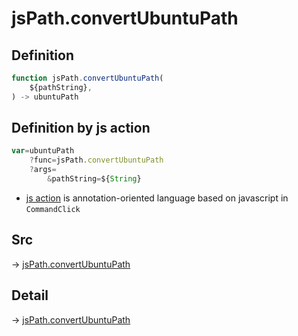 # jsPath.convertUbuntuPath

## Definition

```js.js
function jsPath.convertUbuntuPath(
	${pathString},
) -> ubuntuPath
```


## Definition by js action

```js.js
var=ubuntuPath
	?func=jsPath.convertUbuntuPath
	?args=
		&pathString=${String}
```

- [js action](#) is annotation-oriented language based on javascript in `CommandClick`

## Src

-> [jsPath.convertUbuntuPath](https://github.com/puutaro/CommandClick/blob/master/app/src/main/java/com/puutaro/commandclick/fragment_lib/terminal_fragment/js_interface/JsPath.kt#L138)

## Detail

-> [jsPath.convertUbuntuPath](https://github.com/puutaro/CommandClick/blob/master/md/developer/js_interface/details/JsPath/convertUbuntuPath.md)
